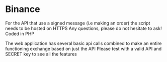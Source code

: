 # Binance
For the API that use a signed message (i.e making an order) the script needs to be hosted on HTTPS
Any questions, please do not hesitate to ask!
Coded in PHP

The web application has several basic api calls combined to make an entire functioning exchange based on just the API
Please test with a valid API and SECRET key to see all the features
